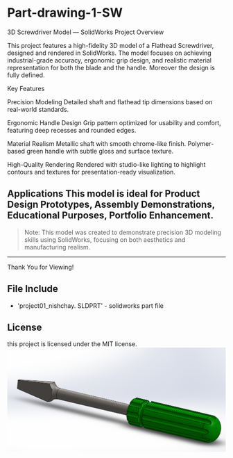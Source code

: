 # Part-drawing-1-SW
3D Screwdriver Model — SolidWorks Project
Overview

This project features a high-fidelity 3D model of a Flathead Screwdriver, designed and rendered in SolidWorks.
The model focuses on achieving industrial-grade accuracy, ergonomic grip design, and realistic material representation for both the blade and the handle. Moreover the design is fully defined.

Key Features

Precision Modeling
Detailed shaft and flathead tip dimensions based on real-world standards.


Ergonomic Handle Design
Grip pattern optimized for usability and comfort, featuring deep recesses and rounded edges.


Material Realism
Metallic shaft with smooth chrome-like finish. Polymer-based green handle with subtle gloss and surface texture.

High-Quality Rendering
Rendered with studio-like lighting to highlight contours and textures for presentation-ready visualization.

Applications
This model is ideal for
Product Design Prototypes,
Assembly Demonstrations,
Educational Purposes,
Portfolio Enhancement.
---

> Note:
This model was created to demonstrate precision 3D modeling skills using SolidWorks, focusing on both aesthetics and manufacturing realism.

---

Thank You for Viewing!


## File Include
- 'project01_nishchay.  SLDPRT' -
solidworks part file
## License
this project is licensed under the MIT license.
![Part Drawing Preview](part1.png)
